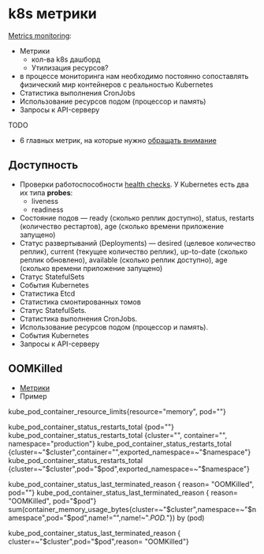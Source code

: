# k8s метрики

[Metrics monitoring](../observability/monitoring.md):

- Метрики
  - кол-ва k8s дашборд
  - Утилизация ресурсов?
- в процессе мониторинга нам необходимо постоянно сопоставлять физический мир контейнеров с реальностью Kubernetes
- Статистика выполнения CronJobs
- Использование ресурсов подом (процессор и память)
- Запросы к API-серверу

TODO

- 6 главных метрик, на которые нужно [обращать внимание](https://habr.com/ru/companies/vk/articles/687766/)

## Доступность

- Проверки работоспособности [health checks](../../arch/pattern/observability/pattern.healthcheck.md). У Kubernetes есть два их типа __probes__:
	- liveness
	- readiness
- Состояние подов — ready (сколько реплик доступно), status, restarts (количество рестартов), age (сколько времени приложение запущено)
- Статус развертываний (Deployments) — desired (целевое количество реплик), current (текущее количество реплик), up-to-date (сколько реплик обновлено), available (сколько реплик доступно), age (сколько времени приложение запущено)
- Статус StatefulSets
- События Kubernetes
- Статистика Etcd
- Статистика смонтированных томов
- Статус StatefulSets.
- Статистика выполнения CronJobs.
- Использование ресурсов подом (процессор и память).
- События Kubernetes
- Запросы к API-серверу

## OOMKilled

- [Метрики](https://songrgg.github.io/operation/how-to-alert-for-Pod-Restart-OOMKilled-in-Kubernetes/)
- Пример
	
kube_pod_container_resource_limits{resource="memory", pod=""}

kube_pod_container_status_restarts_total {pod=""}
kube_pod_container_status_restarts_total  {cluster="", container="", namespace="production"}
kube_pod_container_status_restarts_total {cluster=~"$cluster",container="",exported_namespace=~"$namespace"}
kube_pod_container_status_restarts_total {cluster=~"$cluster",pod="$pod",exported_namespace=~"$namespace"}

kube_pod_container_status_last_terminated_reason { reason= "OOMKilled", pod=""}
kube_pod_container_status_last_terminated_reason { reason= "OOMKilled", pod="$pod"}
sum(container_memory_usage_bytes{cluster=~"$cluster",namespace=~"$namespace",pod="$pod",name!="",name!~".*POD.*"}) by (pod)

kube_pod_container_status_last_terminated_reason { cluster=~"$cluster",pod="$pod",reason= "OOMKilled"}